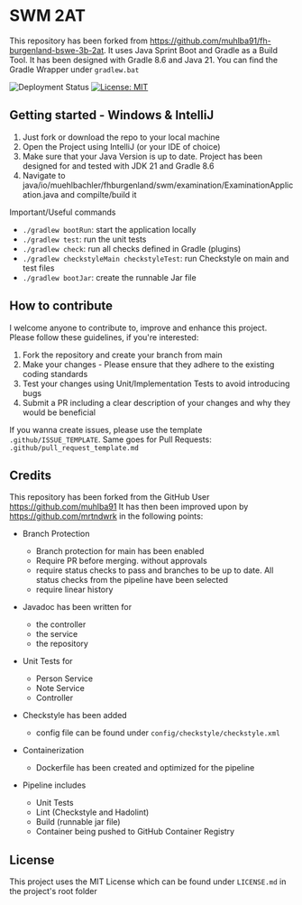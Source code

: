 # SWM 2AT
This repository has been forked from https://github.com/muhlba91/fh-burgenland-bswe-3b-2at. 
It uses Java Sprint Boot and Gradle as a Build Tool. It has been designed with Gradle 8.6 and Java 21.
You can find the Gradle Wrapper under `gradlew.bat`

![Deployment Status](https://github.com/mrtndwrk/fh-burgenland-bswe-3b-2at/actions/workflows/gradle.yml/badge.svg)
[![License: MIT](https://img.shields.io/badge/License-MIT-yellow.svg)](https://opensource.org/licenses/MIT)







## Getting started - Windows & IntelliJ
1. Just fork or download the repo to your local machine
2. Open the Project using IntelliJ (or your IDE of choice)
3. Make sure that your Java Version is up to date. Project has been designed for and tested with JDK 21 and Gradle 8.6
4. Navigate to java/io/muehlbachler/fhburgenland/swm/examination/ExaminationApplication.java and compilte/build it

Important/Useful commands
- `./gradlew bootRun`: start the application locally
- `./gradlew test`: run the unit tests
- `./gradlew check`: run all checks defined in Gradle (plugins)
- `./gradlew checkstyleMain checkstyleTest`: run Checkstyle on main and test files
- `./gradlew bootJar`: create the runnable Jar file


## How to contribute
I welcome anyone to contribute to, improve and enhance this project. Please follow these guidelines, if you're interested:
1. Fork the repository and create your branch from main
2. Make your changes -  Please ensure that they adhere to the existing coding standards
3. Test your changes using Unit/Implementation Tests to avoid introducing bugs
4. Submit a PR including a clear description of your changes and why they would be beneficial

If you wanna create issues, please use the template `.github/ISSUE_TEMPLATE`.
Same goes for Pull Requests: `.github/pull_request_template.md`

## Credits
This repository has been forked from the GitHub User https://github.com/muhlba91
It has then been improved upon by https://github.com/mrtndwrk in the following points:
- Branch Protection
  - Branch protection for main has been enabled
  - Require PR before merging. without approvals
  - require status checks to pass and branches to be up to date. All status checks from the pipeline have been selected
  - require linear history
    
- Javadoc has been written for 
  - the controller
  - the service
  - the repository
 
- Unit Tests for
  - Person Service
  - Note Service
  - Controller

- Checkstyle has been added
  -  config file can be found under `config/checkstyle/checkstyle.xml`
    
- Containerization
  - Dockerfile has been created and optimized for the pipeline

- Pipeline includes
  - Unit Tests
  - Lint (Checkstyle and Hadolint)
  - Build (runnable jar file)
  - Container being pushed to GitHub Container Registry
 
## License
This project uses the MIT License which can be found under `LICENSE.md` in the project's root folder
